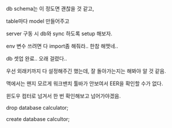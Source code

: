 db schema는 이 정도면 괜찮을 것 같고,

table마다 model 만들어주고

server 구동 시 db와 sync 하도록 setup 해보자.

env 변수 쓰려면 다 import좀 해줘라.. 한참 해맷네..

db 셋업 완료.. 오래 걸렸다..

우선 외래키까지 다 설정해주긴 했는데, 잘 돌아가는지는 해봐야 알 것 같음.

맥에서는 왠지 모르게 워크밴치 툴바가 안보여서 EER을 확인할 수가 없다.

윈도우 컴터로 넘겨서 한 번 확인해보고 넘어가야겠음.

drop database calculator;

create database calcultor;